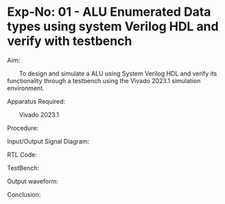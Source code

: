 
# Exp-No: 01 - ALU Enumerated Data types using system Verilog HDL and verify with testbench 
Aim:

  To design and simulate a ALU using System Verilog HDL and verify its functionality through a testbench using the Vivado 2023.1 simulation environment. 
  
  Apparatus Required:

  Vivado 2023.1

Procedure:


Input/Output Signal Diagram:

RTL Code:

TestBench:

Output waveform:

Conclusion:
